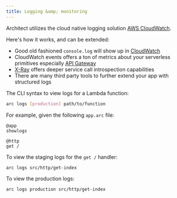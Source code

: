 ```yaml
---
title: Logging &amp; monitoring
---
```


Architect utilizes the cloud native logging solution [AWS CloudWatch](https://aws.amazon.com/cloudwatch/). 

Here's how it works, and can be extended:

- Good old fashioned `console.log` will show up in [CloudWatch](https://aws.amazon.com/cloudwatch/)
- CloudWatch events offers a ton of metrics about your serverless primitives especially [API Gateway](https://docs.aws.amazon.com/apigateway/latest/developerguide/api-gateway-metrics-and-dimensions.html)
- [X-Ray](https://aws.amazon.com/xray/) offers deeper service call introspection capabilities
- There are many third party tools to further extend your app with structured logs

The CLI syntax to view logs for a Lambda function: 

```bash
arc logs [production] path/to/function 
```

For example, given the following `app.arc` file:

```arc
@app
showlogs

@http
get /
```

To view the staging logs for the `get /` handler:

```bash
arc logs src/http/get-index
```

To view the production logs:

```bash
arc logs production src/http/get-index
```
